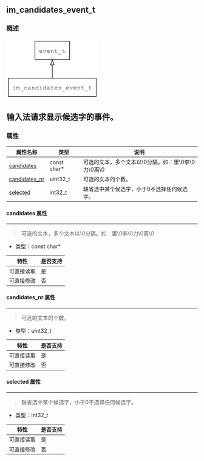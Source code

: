 ## im\_candidates\_event\_t
### 概述
![image](images/im_candidates_event_t_0.png)

输入法请求显示候选字的事件。
----------------------------------
### 属性
<p id="im_candidates_event_t_properties">

| 属性名称 | 类型 | 说明 | 
| -------- | ----- | ------------ | 
| <a href="#im_candidates_event_t_candidates">candidates</a> | const char* | 可选的文本，多个文本以\0分隔。如：里\0李\0力\0离\0 |
| <a href="#im_candidates_event_t_candidates_nr">candidates\_nr</a> | uint32\_t | 可选的文本的个数。 |
| <a href="#im_candidates_event_t_selected">selected</a> | int32\_t | 缺省选中某个候选字，小于0不选择任何候选字。 |
#### candidates 属性
-----------------------
> <p id="im_candidates_event_t_candidates">可选的文本，多个文本以\0分隔。如：里\0李\0力\0离\0

* 类型：const char*

| 特性 | 是否支持 |
| -------- | ----- |
| 可直接读取 | 是 |
| 可直接修改 | 否 |
#### candidates\_nr 属性
-----------------------
> <p id="im_candidates_event_t_candidates_nr">可选的文本的个数。

* 类型：uint32\_t

| 特性 | 是否支持 |
| -------- | ----- |
| 可直接读取 | 是 |
| 可直接修改 | 否 |
#### selected 属性
-----------------------
> <p id="im_candidates_event_t_selected">缺省选中某个候选字，小于0不选择任何候选字。

* 类型：int32\_t

| 特性 | 是否支持 |
| -------- | ----- |
| 可直接读取 | 是 |
| 可直接修改 | 否 |
